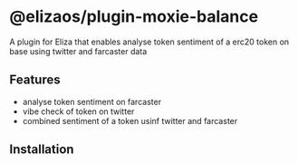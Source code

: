 # @elizaos/plugin-moxie-balance

A plugin for Eliza that enables analyse token sentiment of a erc20 token on base using twitter and farcaster data

## Features

- analyse token sentiment on farcaster
- vibe check of token on twitter
- combined sentiment of a token usinf twitter and farcaster

## Installation
